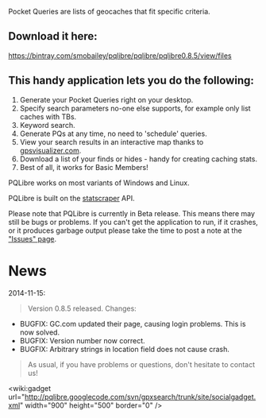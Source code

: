 Pocket Queries are lists of geocaches that fit specific criteria.

## Download it here: ##
https://bintray.com/smobailey/pqlibre/pqlibre/pqlibre0.8.5/view/files

## This handy application lets you do the following: ##
  1. Generate your Pocket Queries right on your desktop.
  1. Specify search parameters no-one else supports, for example only list caches with TBs.
  1. Keyword search.
  1. Generate PQs at any time, no need to 'schedule' queries.
  1. View your search results in an interactive map thanks to [gpsvisualizer.com](http://www.gpsvisualizer.com/).
  1. Download a list of your finds or hides - handy for creating caching stats.
  1. Best of all, it works for Basic Members!

PQLibre works on most variants of Windows and Linux.

PQLibre is built on the [statscraper](http://code.google.com/p/statscraper/) API.

Please note that PQLibre is currently in Beta release. This means there may still be bugs or problems. If you can't get the application to run, if it crashes, or it produces garbage output please take the time to post a note at the ["Issues" page](http://code.google.com/p/pqlibre/issues/list).

# News #

2014-11-15:

> Version 0.8.5 released. Changes:

  * BUGFIX: GC.com updated their page, causing login problems. This is now solved.
  * BUGFIX: Version number now correct.
  * BUGFIX: Arbitrary strings in location field does not cause crash.


> As usual, if you have problems or questions, don't hesitate to contact us!


&lt;wiki:gadget url="http://pqlibre.googlecode.com/svn/gpxsearch/trunk/site/socialgadget.xml" width="900" height="500" border="0" /&gt;